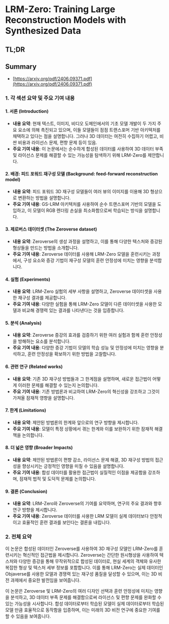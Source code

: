 # LRM-Zero: Training Large Reconstruction Models with Synthesized Data
## TL;DR
## Summary
- [https://arxiv.org/pdf/2406.09371.pdf](https://arxiv.org/pdf/2406.09371.pdf)

### 1. 각 섹션 요약 및 주요 기여 내용

#### 1. 서론 (Introduction)
- **내용 요약**: 현재 텍스트, 이미지, 비디오 도메인에서의 기초 모델 개발이 두 가지 주요 요소에 의해 촉진되고 있으며, 이들 모델들이 점점 트랜스포머 기반 아키텍처를 채택하고 있다는 점을 설명합니다. 그러나 3D 데이터는 여전히 수집하기 어렵고, 비싼 비용과 라이선스 문제, 편향 문제 등이 있음.
- **주요 기여 내용**: 이 논문에서는 순수하게 합성된 데이터를 사용하여 3D 데이터 부족 및 라이선스 문제를 해결할 수 있는 가능성을 탐색하기 위해 LRM-Zero를 제안합니다.

#### 2. 배경: 피드 포워드 재구성 모델 (Background: feed-forward reconstruction model)
- **내용 요약**: 피드 포워드 3D 재구성 모델들이 여러 뷰의 이미지를 이용해 3D 형상으로 변환하는 방법을 설명합니다.
- **주요 기여 내용**: GS-LRM 아키텍처를 사용하여 순수 트랜스포머 기반의 모델을 도입하고, 이 모델이 RGB 렌더링 손실을 최소화함으로써 학습되는 방식을 설명합니다.

#### 3. 제로버스 데이터셋 (The Zeroverse dataset)
- **내용 요약**: Zeroverse의 생성 과정을 설명하고, 이를 통해 다양한 텍스처와 증강된 형상들을 만드는 방법을 소개합니다.
- **주요 기여 내용**: Zeroverse 데이터를 사용해 LRM-Zero 모델을 훈련시키는 과정에서, 구성 요소와 증강 기법이 재구성 모델의 훈련 안정성에 미치는 영향을 분석합니다.

#### 4. 실험 (Experiments)
- **내용 요약**: LRM-Zero 실험의 세부 사항을 설명하고, Zeroverse 데이터셋을 사용한 재구성 결과를 제공합니다.
- **주요 기여 내용**: 다양한 실험을 통해 LRM-Zero 모델이 다른 데이터셋을 사용한 모델과 비교해 경쟁력 있는 결과를 나타낸다는 것을 입증합니다.

#### 5. 분석 (Analysis)
- **내용 요약**: Zeroverse 증강의 효과를 검증하기 위한 여러 실험과 함께 훈련 안정성을 방해하는 요소를 분석합니다.
- **주요 기여 내용**: 다양한 증강 기법이 모델의 학습 성능 및 안정성에 미치는 영향을 분석하고, 훈련 안정성을 확보하기 위한 방법을 고찰합니다.

#### 6. 관련 연구 (Related works)
- **내용 요약**: 기존 3D 재구성 방법들과 그 한계점을 설명하며, 새로운 접근법이 어떻게 이러한 문제를 해결할 수 있는지 논의합니다.
- **주요 기여 내용**: 기존 방법론과 비교하여 LRM-Zero의 혁신성을 강조하고 그것이 가져올 잠재적 영향을 설명합니다.

#### 7. 한계 (Limitations)
- **내용 요약**: 제안된 방법론의 한계와 앞으로의 연구 방향을 제시합니다.
- **주요 기여 내용**: 모델이 특정 상황에서 겪는 한계와 이를 보완하기 위한 잠재적 해결책을 논의합니다.

#### 8. 더 넓은 영향 (Broader Impacts)
- **내용 요약**: 제안된 방법론이 편향 감소, 라이선스 문제 해결, 3D 재구성 방법의 접근성을 향상시키는 긍정적인 영향을 미칠 수 있음을 설명합니다.
- **주요 기여 내용**: 합성 데이터를 활용한 접근법이 실질적인 이점을 제공함을 강조하며, 잠재적 법적 및 도덕적 문제를 논의합니다.

#### 9. 결론 (Conclusion)
- **내용 요약**: LRM-Zero와 Zeroverse의 기여를 요약하며, 연구의 주요 결과와 향후 연구 방향을 제시합니다.
- **주요 기여 내용**: Zeroverse 데이터를 사용한 LRM 모델이 실제 데이터보다 안정적이고 효율적인 훈련 결과를 보인다는 결론을 내립니다.

### 2. 전체 요약
이 논문은 합성된 데이터인 Zeroverse를 사용하여 3D 재구성 모델인 LRM-Zero를 훈련시키는 혁신적인 접근법을 제시합니다. Zeroverse는 간단한 원시형상을 사용하여 텍스처와 다양한 증강을 통해 무작위적으로 합성된 데이터로, 현실 세계의 객체와 유사한 복잡한 형상 및 텍스처 세부 정보를 포함합니다. 이를 통해 LRM-Zero는 실제 데이터인 Objaverse를 사용한 모델과 경쟁력 있는 재구성 품질을 달성할 수 있으며, 이는 3D 비전 과제에서 중요한 발전임을 보여줍니다. 

이 논문은 Zeroverse 및 LRM-Zero의 여러 디자인 선택과 훈련 안정성에 미치는 영향을 분석하고, 3D 데이터 부족 문제를 해결함으로써 라이선스 및 편향 문제를 완화할 수 있는 가능성을 시사합니다. 합성 데이터로부터 학습된 모델이 실제 데이터로부터 학습된 모델 만큼 효율적으로 동작함을 입증하며, 이는 미래의 3D 비전 연구에 중요한 기여를 할 수 있음을 보여줍니다.